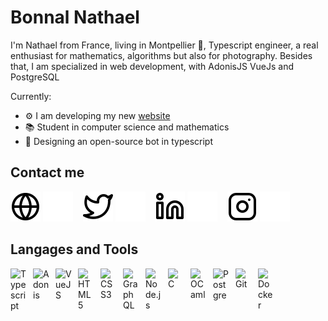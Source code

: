 <link rel="stylesheet" href="https://cdn.jsdelivr.net/gh/devicons/devicon@v2.14.0/devicon.min.css">

# Bonnal Nathael
I'm Nathael from France, living in Montpellier 🌟, Typescript engineer, a real enthusiast for mathematics, algorithms but also for photography. Besides that, I am specialized in web development, with AdonisJS VueJs and PostgreSQL

Currently:
- ⚙️ I am developing my new <a href="https://nathaelb.fr">website</a>
- 📚 Student in computer science and mathematics
- 🚀 Designing an open-source bot in typescript

## Contact me

[![img_contact](./img/globe-light.svg)](https://nathaelb.fr#gh-light-mode-only)
[![img_contact](./img/globe-dark.svg)](https://nathaelb.fr#gh-dark-mode-only)
&nbsp;&nbsp;
[![img_contact](./img/twitter-light.svg)](https://twitter.com/NathaelBonnal#gh-light-mode-only)
[![img_contact](./img/twitter-dark.svg)](https://twitter.com/NathaelBonnal#gh-dark-mode-only)
&nbsp;&nbsp;
[![img_contact](./img/linkedin-light.svg)](https://www.linkedin.com/in/nathael-bonnal-938a511b5#gh-light-mode-only)
[![img_contact](./img/linkedin-dark.svg)](https://www.linkedin.com/in/nathael-bonnal-938a511b5#gh-dark-mode-only)
&nbsp;&nbsp;
[![img_contact](./img/instagram-light.svg)](https://www.instagram.com/nathael.bnl#gh-light-mode-only)
[![img_contact](./img/instagram-dark.svg)](https://www.instagram.com/nathael.bnl#gh-dark-mode-only)


## Langages and Tools

<img align="left" alt="Typescript" width="26px" src="https://cdn.jsdelivr.net/gh/devicons/devicon/icons/typescript/typescript-original.svg" style="padding-right:10px;" />
<img align="left" alt="Adonis" width="26px" src="https://cdn.jsdelivr.net/gh/devicons/devicon/icons/adonisjs/adonisjs-original.svg" style="padding-right:10px;" />
<img align="left" alt="VueJS" width="26px" src="https://cdn.jsdelivr.net/gh/devicons/devicon/icons/vuejs/vuejs-original.svg" style="padding-right:10px;" />
<img align="left" alt="HTML5" width="26px" src="https://cdn.jsdelivr.net/gh/devicons/devicon/icons/html5/html5-original.svg" style="padding-right:10px;" />
<img align="left" alt="CSS3" width="26px" src="https://cdn.jsdelivr.net/gh/devicons/devicon/icons/css3/css3-original.svg" style="padding-right:10px;" />

<img align="left" alt="GraphQL" width="26px" src="https://cdn.jsdelivr.net/gh/devicons/devicon/icons/graphql/graphql-plain.svg" style="padding-right:10px;" />
<img align="left" alt="Node.js" width="26px" src="https://cdn.jsdelivr.net/gh/devicons/devicon/icons/nodejs/nodejs-original.svg" style="padding-right:10px;" />

<img align="left" alt="C" width="26px" src="https://cdn.jsdelivr.net/gh/devicons/devicon/icons/c/c-original.svg" style="padding-right:10px;" />
<img align="left" alt="OCaml" width="26px" src="https://cdn.jsdelivr.net/gh/devicons/devicon/icons/ocaml/ocaml-original.svg" style="padding-right:10px;" />
<img align="left" alt="Postgre" width="26px" src="https://cdn.jsdelivr.net/gh/devicons/devicon/icons/postgresql/postgresql-original.svg" style="padding-right:10px;" />
<img align="left" alt="Git" width="26px" src="https://cdn.jsdelivr.net/gh/devicons/devicon/icons/git/git-original.svg" style="padding-right:10px;" />
<img align="left" alt="Docker" width="26px" src="https://cdn.jsdelivr.net/gh/devicons/devicon/icons/docker/docker-original.svg" style="padding-right:10px;" />



<!-- ![Typescript](https://img.shields.io/badge/TypeScript-007ACC?style=for-the-badge&logo=typescript&logoColor=white)
![Node](https://img.shields.io/badge/Node.js-339933?style=for-the-badge&logo=nodedotjs&logoColor=white)
![Java](https://img.shields.io/badge/Java-ED8B00?style=for-the-badge&logo=java&logoColor=white)
![Vue](https://img.shields.io/badge/Vue.js-35495E?style=for-the-badge&logo=vue.js&logoColor=4FC08D)
# 👋 Salut !
Je me présente Nathaël Bonnal, et bienvenue sur ma page GitHub. Je suis un grand passionné d'informatique, et j'ai pris goût à ce monde si vaste. J'ai commencé la programmation sur python à travers les mathématiques, et j'ai poursuis ce parcour dans le web, dans la conception d'application FullStack. A ce jour je passe mon temps à essayer d'innover et de prendre du plaisir à taper des lignes de codes.

# 🚀 Qu'est que j'utilise ?
### 🎨 Langage
- TypeScript
- Python
- Java
- HTML / CSS

### 📌 Framework
- [AdonisJS](https://adonisjs.com/)
- [VueJS](https://v3.vuejs.org/) | [NuxtJS](https://v3.nuxtjs.org/)
- [React](https://fr.reactjs.org/) | [NextJS](https://nextjs.org/)
- [Discord Factory](https://discord-factory.com)

# Mon Activité
![activity](https://github-readme-stats.vercel.app/api?username=NathaelB&show_icons=true)


# 🔗 Me Suivre
[![Twitter Follow](https://img.shields.io/twitter/follow/NathaelBonnal?color=%231DA1F2&label=Follow%20me&logo=Twitter&style=for-the-badge)](https://twitter.com/NathaelBonnal)
[![Github Follow](https://img.shields.io/github/followers/NathaelB?color=000000&label=My%20Github&logo=Github&style=for-the-badge)](https://github.com/NathaelB)
-->
